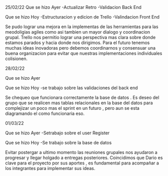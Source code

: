 
25/02/22
Que se hizo Ayer
-Actualizar Retro
-Validacion Back End

Que se hizo Hoy
-Estructuracion y edicion de Trello
-Valindacion Front End

Se pudo lograr una mejora en la implementas de las herramientas para las meodoligias agiles como asi tambien un mayor dialogo y coordinacion grupal.
Trello nos permitio lograr una perspectiva mas clara sobre donde estamos parados y hacia donde nos dirigimos.
Para el futuro tenemos muchas ideas inovadoras pero debemos coordinarnos y consensuar una buena organizacion para evitar que nuestras implementaciones individuales colisionen.


28/02/22

Que se hizo Ayer


Que se hizo Hoy
-se trabajo sobre las validaciones del back end

Se chequeo que funcionara correctamente la base de datos .
Es deseo del grupo que se realicen mas tablas relacionales en la base del datos para complejizar un poco mas el sprint en un futuro , pero aun se esta diagramando el como funcionaria eso.


01/03/22

Que se hizo Ayer
-Setrabajo sobre el user Register


Que se hizo Hoy
-Se trabajo sobre la base de datos

Evitar postergar a ultimo momento las reuniones grupales nos ayudaron a progresar y llegar holgado a entregas posteriores.
Coincidimos que Dario es clave para el proyecto por sus aportes , es fundamental para acompañar a los integrantes para implementar sus ideas.

